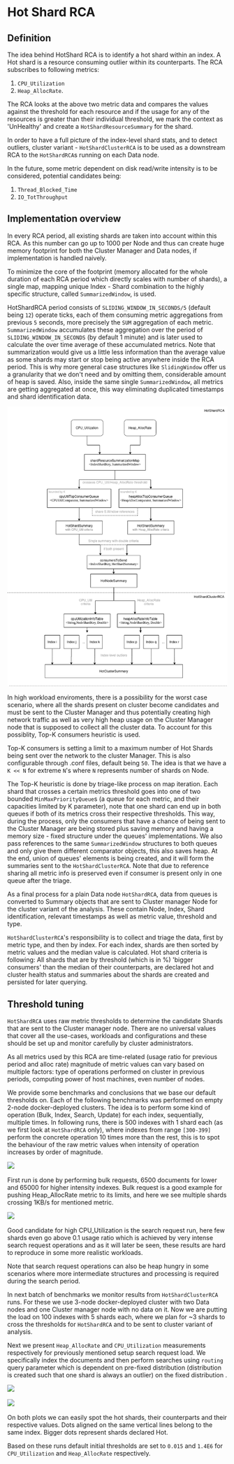# Hot Shard RCA

## Definition

The idea behind HotShard RCA is to identify a hot shard within an index. A Hot shard is a resource consuming outlier within its counterparts. The RCA subscribes to following metrics:

1. `CPU_Utilization`
2. `Heap_AllocRate`.

The RCA looks at the above two metric data and compares the values against the threshold for each resource and if the usage for any of the resources is greater than their individual threshold, we mark the context as 'UnHealthy' and create a `HotShardResourceSummary` for the shard.

In order to have a full picture of the index-level shard stats, and to detect outliers, cluster variant - `HotShardClusterRCA` is to be used as a downstream RCA to the `HotShardRCA`s running on each Data node.

In the future, some metric dependent on disk read/write intensity is to be considered, potential candidates being:
1. `Thread_Blocked_Time`
2. `IO_TotThroughput `


## Implementation overview

In every RCA period, all existing shards are taken into account within this RCA. As this number can go up to 1000 per Node and thus can create huge memory footprint for both the Cluster Manager and Data nodes, if implementation is handled naively.

To minimize the core of the footprint (memory allocated for the whole duration of each RCA period which directly scales with number of shards), a single map, mapping unique Index - Shard combination to the highly specific structure, called `SummarizedWindow`, is used.

HotShardRCA period consists of `SLIDING_WINDOW_IN_SECONDS/5` (default being `12`) operate ticks, each of them consuming metric aggregations from previous `5` seconds, more precisely the `SUM` aggregation of each metric. `SummarizedWindow` accumulates these aggregation over the period of `SLIDING_WINDOW_IN_SECONDS` (by default 1 minute) and is later used to calculate the over time average of these accumulated metrics. Note that summarization would give us a little less information than the average value as some shards may start or stop being active anywhere inside the RCA period. This is why more general case structures like `SlidingWindow` offer us a granularity that we don't need and by omitting them, considerable amount of heap is saved. Also, inside the same single `SummarizedWindow`, all metrics are getting aggregated at once, this way eliminating duplicated timestamps and shard identification data.

![here](./images/structures.png)

In high workload enviroments, there is a possibility for the worst case scenario, where all the shards present on cluster become candidates and must be sent to the Cluster Manager and thus potentially creating high network traffic as well as very high heap usage on the Cluster Manager node that is supposed to collect all the cluster data. To account for this possiblity, Top-K consumers heuristic is used.

Top-K consumers is setting a limit to a maximum number of Hot Shards being sent over the network to the cluster Manager. This is also configurable through .conf files, default being `50`. The idea is that we have a `K << N` for extreme `N`'s where `N` represents number of shards on Node.

The Top-K heuristic is done by triage-like process on map iteration. Each shard that crosses a certain metrics threshold goes into one of two bounded `MinMaxPriorityQueue`s (a queue for each metric, and their capacities limited by K parameter), note that one shard can end up in both queues if both of its metrics cross their respective thresholds. This way, during the process, only the consumers that have a chance of being sent to the Cluster Manager are being stored plus saving memory and having a memory size - fixed structure under the queues' implementations. We also pass references to the same `SummarizedWindow` structures to both queues and only give them different comparator objects, this also saves heap. At the end, union of queues' elements is being created, and it will form the summaries sent to the `HotShardClusterRCA`. Note that due to reference sharing all metric info is preserved even if consumer is present only in one queue after the triage.

As a final process for a plain Data node `HotShardRCA`, data from queues is converted to Summary objects that are sent to Cluster manager Node for the cluster variant of the analysis. These contain Node, Index, Shard identification, relevant timestamps as well as metric value, threshold and type.

`HotShardClusterRCA`'s responsibility is to collect and triage the data, first by metric type, and then by index. For each index, shards are then sorted by metric values and the median value is calculated. Hot shard criteria is following: All shards that are by threshold (which is in %) 'bigger consumers' than the median of their counterparts, are declared hot and cluster health status and summaries about the shards are created and persisted for later querying.

## Threshold tuning

`HotShardRCA` uses raw metric thresholds to determine the candidate Shards that are sent to the Cluster manager node. There are no universal values that cover all the use-cases, workloads and configurations and these should be set up and monitor carefully by cluster administrators.

As all metrics used by this RCA are time-related (usage ratio for previous period and alloc rate) magnitude of metric values can vary based on multiple factors: type of operations performed on cluster in previous periods, computing power of host machines, even number of nodes.

We provide some benchmarks and conclusions that we base our default thresholds on.
Each of the following benchmarks was performed on empty 2-node docker-deployed clusters. The idea is to perform some kind of operation (Bulk, Index, Search, Update) for each index, sequentially, multiple times. In following runs, there is 500 indexes with 1 shard each (as we first look at `HotShardRCA` only), where indexes from range `[300-399]` perform the concrete operation 10 times more than the rest, this is to spot the behaviour of the raw metric values when intensity of operation increases by order of magnitude.

![](./images/1.jpeg)

First run is done by performing bulk requests, 6500 documents for lower and 65000 for higher intensity indexes. Bulk request is a good example for pushing Heap_AllocRate metric to its limits, and here we see multiple shards crossing 1KB/s for mentioned metric.

![](./images/2.jpeg)

Good candidate for high CPU_Utilization is the search request run, here few shards even go above 0.1 usage ratio which is achieved by very intense search request operations and as it will later be seen, these results are hard to reproduce in some more realistic workloads.

Note that search request operations can also be heap hungry in some scenarios where more intermediate structures and processing is required during the search period.

In next batch of benchmarks we monitor results from `HotShardClusterRCA` runs.
For these we use 3-node docker-deployed cluster with two Data nodes and one Cluster manager node with no data on it. Now we are putting the load on 100 indexes with 5 shards each, where we plan for ~3 shards to cross the thresholds for `HotShardRCA` and to be sent to cluster variant of analysis.

Next we present `Heap_AllocRate` and `CPU_Utilization` measurements respectively for previously mentioned setup search request load. We specifically index the documents and then perform searches using `routing` query parameter which is dependent on pre-fixed distribution (distribution is created such that one shard is always an outlier) on the fixed distribution .

![](./images/3.jpeg)

![](./images/4.jpeg)

On both plots we can easily spot the hot shards, their counterparts and their respective values. Dots aligned on the same vertical lines belong to the same index. Bigger dots represent shards declared Hot.

Based on these runs default initial thresholds are set to `0.015` and `1.4E6` for `CPU_Utilization` and `Heap_AllocRate` respectively.

